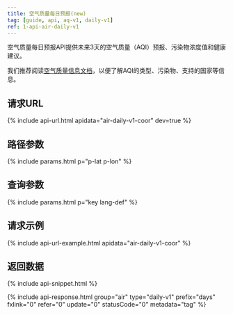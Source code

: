 ```yaml
---
title: 空气质量每日预报(new)
tag: [guide, api, aq-v1, daily-v1]
ref: 1-api-air-daily-v1
---
```


空气质量每日预报API提供未来3天的空气质量（AQI）预报、污染物浓度值和健康建议。

我们推荐阅读[空气质量信息文档](/docs/resource/air-info/)，以便了解AQI的类型、污染物、支持的国家等信息。

## 请求URL

{% include api-url.html apidata="air-daily-v1-coor" dev=true %}

## 路径参数

{% include params.html p="p-lat p-lon" %}

## 查询参数

{% include params.html p="key lang-def" %}

## 请求示例

{% include api-url-example.html apidata="air-daily-v1-coor" %}

## 返回数据

{% include api-snippet.html %}

{% include api-response.html group="air" type="daily-v1" prefix="days" fxlink="0" refer="0" update="0" statusCode="0" metadata="tag"  %}
